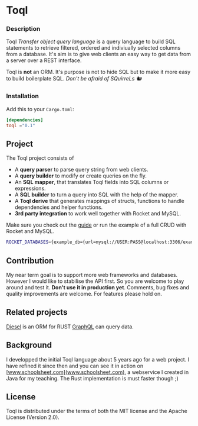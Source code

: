 # Toql

### Description
Toql *Transfer object query language* is a query language to build SQL statements to retrieve filtered, ordered and indiviually selected columns from a database. It's aim is to give web clients an easy way to get data from a server over a REST interface.

Toql is **not** an ORM. It's purpose is not to hide SQL but to make it more easy to build boilerplate SQL. 
*Don't be afraid of SQuirreLs 🐿️*

### Installation

Add this to your `Cargo.toml`:

```toml
[dependencies]
toql ="0.1"
```

## Project

The Toql project consists of 

* A __query parser__ to parse query string from web clients.
* A __query builder__ to modify or create queries on the fly.
* An __SQL mapper__, that translates Toql fields into SQL columns or expressions.
* A __SQL builder__ to turn a query into SQL with the help of the mapper.
* A __Toql derive__ that generates mappings of structs, functions to handle dependencies and helper functions.
* __3rd party integration__  to work well together with Rocket and MySQL.

Make sure you check out the [guide](https://github.com/roy-ganz/toql/blob/master/guide/src/introduction.md) or run the example of a full CRUD with Rocket and MySQL. 

```bash
ROCKET_DATABASES={example_db={url=mysql://USER:PASS@localhost:3306/example_db}} cargo +nightly run --example crud_rocket_mysql
```


## Contribution
My near term goal is to support more web frameworks and databases. However I would like to stabilise the API first. So you are welcome to play around and test it. **Don't use it in production yet**. Comments, bug fixes and quality improvements are welcome. For features please hold on.

## Related projects
[Diesel](http://diesel.rs/) is an  ORM for RUST
[GraphQL](https://github.com/graphql-rust) can query data.

## Background

I developped the initial Toql language about 5 years ago for a web project. I have refined it since then and you can see it in action on [www.schoolsheet.com](www.schoolsheet.com), a webservice I created in Java for my teaching. The Rust implementation is must faster though ;)


## License

Toql is distributed under the terms of both the MIT license and the
Apache License (Version 2.0).

